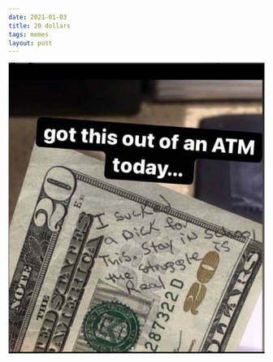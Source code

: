 ```yaml
---
date: 2021-01-03
title: 20 dollars
tags: memes
layout: post
---
```


![20dollars](https://raw.githubusercontent.com/muneer78/muneer78.github.io/master/images/20dollars.png)
